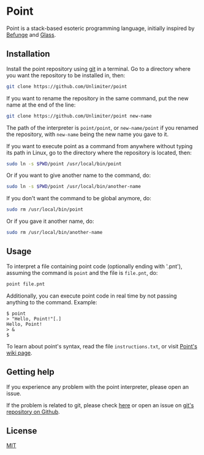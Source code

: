 # Point

Point is a stack-based esoteric programming language, initially inspired by [Befunge](https://esolangs.org/wiki/befunge) and [Glass](https://esolangs.org/wiki/glass).

## Installation

Install the point repository using [git](https://git-scm.com/downloads) in a terminal. Go to a directory where you want the repository to be installed in, then:

```bash
git clone https://github.com/Unlimiter/point
```

If you want to rename the repository in the same command, put the new name at the end of the line:

```bash
git clone https://github.com/Unlimiter/point new-name
```

The path of the interpreter is `point/point`, or `new-name/point` if you renamed the repository, with `new-name` being the new name you gave to it.

If you want to execute point as a command from anywhere without typing its path in Linux, go to the directory where the repository is located, then:

```bash
sudo ln -s $PWD/point /usr/local/bin/point
```

Or if you want to give another name to the command, do:

```bash
sudo ln -s $PWD/point /usr/local/bin/another-name
```

If you don't want the command to be global anymore, do:

```bash
sudo rm /usr/local/bin/point
```

Or if you gave it another name, do:

```bash
sudo rm /usr/local/bin/another-name
```

## Usage

To interpret a file containing point code (optionally ending with '.pnt'), assuming the command is `point` and the file is  `file.pnt`, do:

```bash
point file.pnt
```

Additionally, you can execute point code in real time by not passing anything to the command. Example:

```
$ point
> "Hello, Point!"[.]
Hello, Point!
> &
$ 
```

To learn about point's syntax, read the file `instructions.txt`, or visit [Point's wiki page](https://esolangs.org/wiki/point).

## Getting help
If you experience any problem with the point interpreter, please open an issue.

If the problem is related to git, please check [here](https://git-scm.com/community) or open an issue on [git's repository on Github](https://github.com/git/git).

## License
[MIT](https://choosealicense.com/licenses/mit/)

